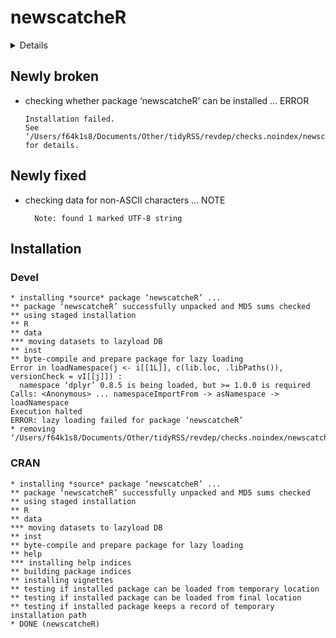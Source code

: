 # newscatcheR

<details>

* Version: 0.0.1
* Source code: https://github.com/cran/newscatcheR
* Date/Publication: 2020-05-29 10:50:02 UTC
* Number of recursive dependencies: 57

Run `revdep_details(,"newscatcheR")` for more info

</details>

## Newly broken

*   checking whether package ‘newscatcheR’ can be installed ... ERROR
    ```
    Installation failed.
    See ‘/Users/f64k1s8/Documents/Other/tidyRSS/revdep/checks.noindex/newscatcheR/new/newscatcheR.Rcheck/00install.out’ for details.
    ```

## Newly fixed

*   checking data for non-ASCII characters ... NOTE
    ```
      Note: found 1 marked UTF-8 string
    ```

## Installation

### Devel

```
* installing *source* package ‘newscatcheR’ ...
** package ‘newscatcheR’ successfully unpacked and MD5 sums checked
** using staged installation
** R
** data
*** moving datasets to lazyload DB
** inst
** byte-compile and prepare package for lazy loading
Error in loadNamespace(j <- i[[1L]], c(lib.loc, .libPaths()), versionCheck = vI[[j]]) : 
  namespace ‘dplyr’ 0.8.5 is being loaded, but >= 1.0.0 is required
Calls: <Anonymous> ... namespaceImportFrom -> asNamespace -> loadNamespace
Execution halted
ERROR: lazy loading failed for package ‘newscatcheR’
* removing ‘/Users/f64k1s8/Documents/Other/tidyRSS/revdep/checks.noindex/newscatcheR/new/newscatcheR.Rcheck/newscatcheR’

```
### CRAN

```
* installing *source* package ‘newscatcheR’ ...
** package ‘newscatcheR’ successfully unpacked and MD5 sums checked
** using staged installation
** R
** data
*** moving datasets to lazyload DB
** inst
** byte-compile and prepare package for lazy loading
** help
*** installing help indices
** building package indices
** installing vignettes
** testing if installed package can be loaded from temporary location
** testing if installed package can be loaded from final location
** testing if installed package keeps a record of temporary installation path
* DONE (newscatcheR)

```
